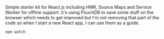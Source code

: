 Simple starter kit for React.js including HMR, Source Maps and Service Worker for offline support. it's using PouchDB to save some stuff on the browser which needs to get improved but I'm not removing that part of the code so when I start a new React app, I can use them as a guide.


```terminal
npm watch
```